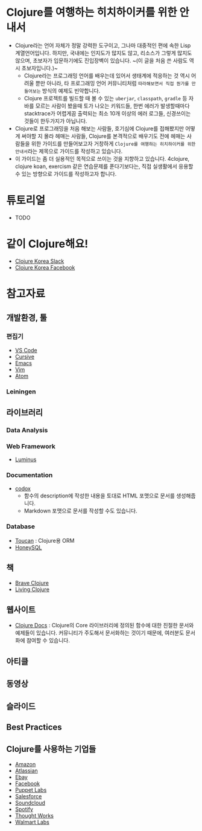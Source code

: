 # Clojure를 여행하는 히치하이커를 위한 안내서
* Clojure라는 언어 자체가 정말 강력한 도구이고, 그나마 대중적인 편에 속한 Lisp 계열언어입니다. 하지만, 국내에는 인지도가 많지도 않고, 리소스가 그렇게 많지도 않으며, 초보자가 입문하기에도 진입장벽이 있습니다. ~(이 글을 처음 쓴 사람도 역시 초보자입니다.)~
  * Clojure라는 프로그래밍 언어를 배우는데 있어서 생태계에 적응하는 것 역시 어려울 뿐만 아니라, 타 프로그래밍 언어 커뮤니티처럼 `따라해보면서 직접 뭔가를 만들어보는` 방식의 예제도 빈약합니다.
  * Clojure 프로젝트를 빌드할 때 볼 수 있는 `uberjar`, `classpath`, `gradle` 등 자바를 모르는 사람이 봤을때 토가 나오는 키워드들, 한번 에러가 발생할때마다 stacktrace가 어렵게끔 출력되는 최소 10개 이상의 에러 로그들, 신경쓰이는 것들이 한두가지가 아닙니다.   
* Clojure로 프로그래밍을 처음 해보는 사람들, 호기심에 Clojure를 접해봤지만 어떻게 써야할 지 몰라 헤매는 사람들, Clojure를 본격적으로 배우기도 전에 헤매는 사람들을 위한 가이드를 만들어보고자 거창하게 `Clojure를 여행하는 히치하이커를 위한 안내서`라는 제목으로 가이드를 작성하고 있습니다.
* 이 가이드는 좀 더 실용적인 목적으로 쓰이는 것을 지향하고 있습니다. 4clojure, clojure koan, exercism 같은 연습문제를 푼다기보다는, 직접 실생활에서 응용할 수 있는 방향으로 가이드를 작성하고자 합니다.


# 튜토리얼
* TODO

# 같이 Clojure해요!
* [Clojure Korea Slack](https://clojure-korea.slack.com/)
* [Clojure Korea Facebook](https://www.facebook.com/groups/defnclojure/)

# 참고자료

## 개발환경, 툴

### 편집기
* [VS Code]()
* [Cursive]()
* [Emacs]()
* [Vim]()
* [Atom]()

### Leiningen

## 라이브러리

### Data Analysis

### Web Framework
* [Luminus]()

### Documentation
* [codox]()
  * 함수의 description에 작성한 내용을 토대로 HTML 포맷으로 문서를 생성해줍니다.
  * Markdown 포맷으로 문서를 작성할 수도 있습니다.

### Database
* [Toucan]() : Clojure용 ORM
* [HoneySQL]()



## 책
* [Brave Clojure]()
* [Living Clojure]()

## 웹사이트
* [Clojure Docs]() : Clojure의 Core 라이브러리에 정의된 함수에 대한 친절한 문서와 예제들이 있습니다. 커뮤니티가 주도해서 문서화하는 것이기 때문에, 여러분도 문서화에 참여할 수 있습니다.

## 아티클

## 동영상

## 슬라이드

## Best Practices


## Clojure를 사용하는 기업들
* [Amazon]()
* [Atlassian]()
* [Ebay]()
* [Facebook]()
* [Puppet Labs]()
* [Salesforce]()
* [Soundcloud]()
* [Spotify]()
* [Thought Works]()
* [Walmart Labs]()